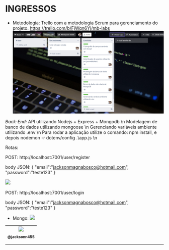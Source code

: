 INGRESSOS
===============================================

- Metodologia: 
Trello com a metodologia Scrum para gerenciamento do projeto.
https://trello.com/b/FjWqn6Yj/mb-labs
 ![](https://github.com/jacksonn455/Ingressos/blob/master/public/images/trello.png)

*Back-End:*
API utilizando Nodejs + Express + Mongodb \n
Modelagem de banco de dados utilizando mongoose \n
Gerenciando variáveis ambiente utilizando .env \n
Para rodar a aplicação utilize o comando: npm install, e depois nodemon -r dotenv/config .\app.js \n

Rotas:

POST: http://localhost:7001/user/register

body JSON: {
	"email":"jacksonmagnabosco@hotmail.com",
	"password":"teste123"
}

 ![](https://github.com/jacksonn455/Triider/blob/main/public/images/register-in.png)

POST: http://localhost:7001/user/login


body JSON: {
	"email":"jacksonmagnabosco@hotmail.com",
	"password":"teste123"
}

 - Mongo:
  ![](https://github.com/jacksonn455/Triider/blob/main/public/images/mongo.png)

 | [<img src="https://avatars1.githubusercontent.com/u/46221221?s=460&u=0d161e390cdad66e925f3d52cece6c3e65a23eb2&v=4" width=115><br><sub>@jacksonn455</sub>](https://github.com/jacksonn455) |
  | :---: |

--------------------
